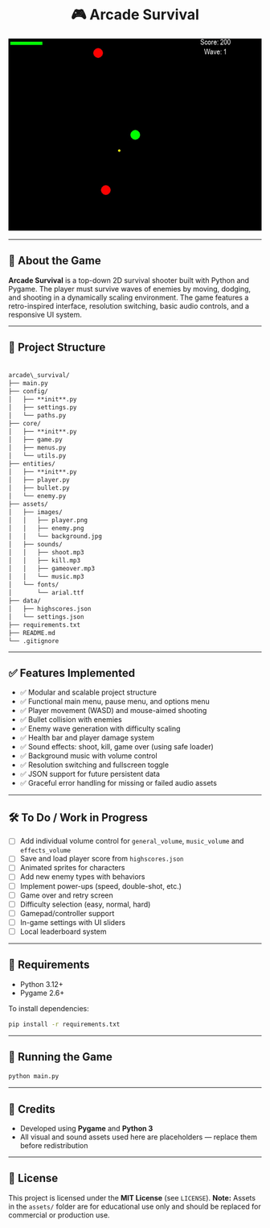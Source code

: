 <h1 align="center">🎮 Arcade Survival</h1>

<p align="center">
  <img src="assets/images/background.jpg" alt="Arcade Survival Screenshot" width="600"/>
</p>

---

## 📖 About the Game

**Arcade Survival** is a top-down 2D survival shooter built with Python and Pygame. The player must survive waves of enemies by moving, dodging, and shooting in a dynamically scaling environment. The game features a retro-inspired interface, resolution switching, basic audio controls, and a responsive UI system.

---

## 📂 Project Structure

```

arcade\_survival/
├── main.py
├── config/
│   ├── **init**.py
│   ├── settings.py
│   └── paths.py
├── core/
│   ├── **init**.py
│   ├── game.py
│   ├── menus.py
│   └── utils.py
├── entities/
│   ├── **init**.py
│   ├── player.py
│   ├── bullet.py
│   └── enemy.py
├── assets/
│   ├── images/
│   │   ├── player.png
│   │   ├── enemy.png
│   │   └── background.jpg
│   ├── sounds/
│   │   ├── shoot.mp3
│   │   ├── kill.mp3
│   │   ├── gameover.mp3
│   │   └── music.mp3
│   └── fonts/
│       └── arial.ttf
├── data/
│   ├── highscores.json
│   └── settings.json
├── requirements.txt
├── README.md
└── .gitignore

````

---

## ✅ Features Implemented

- ✅ Modular and scalable project structure
- ✅ Functional main menu, pause menu, and options menu
- ✅ Player movement (WASD) and mouse-aimed shooting
- ✅ Bullet collision with enemies
- ✅ Enemy wave generation with difficulty scaling
- ✅ Health bar and player damage system
- ✅ Sound effects: shoot, kill, game over (using safe loader)
- ✅ Background music with volume control
- ✅ Resolution switching and fullscreen toggle
- ✅ JSON support for future persistent data
- ✅ Graceful error handling for missing or failed audio assets

---

## 🛠️ To Do / Work in Progress

- ☐ Add individual volume control for `general_volume`, `music_volume` and `effects_volume`
- ☐ Save and load player score from `highscores.json`
- ☐ Animated sprites for characters
- ☐ Add new enemy types with behaviors
- ☐ Implement power-ups (speed, double-shot, etc.)
- ☐ Game over and retry screen
- ☐ Difficulty selection (easy, normal, hard)
- ☐ Gamepad/controller support
- ☐ In-game settings with UI sliders
- ☐ Local leaderboard system

---

## 🧩 Requirements

- Python 3.12+
- Pygame 2.6+

To install dependencies:

```bash
pip install -r requirements.txt
````

---

## 🚀 Running the Game

```bash
python main.py
```

---

## 🧠 Credits

* Developed using **Pygame** and **Python 3**
* All visual and sound assets used here are placeholders — replace them before redistribution

---

## 📃 License

This project is licensed under the **MIT License** (see `LICENSE`).
**Note:** Assets in the `assets/` folder are for educational use only and should be replaced for commercial or production use.
